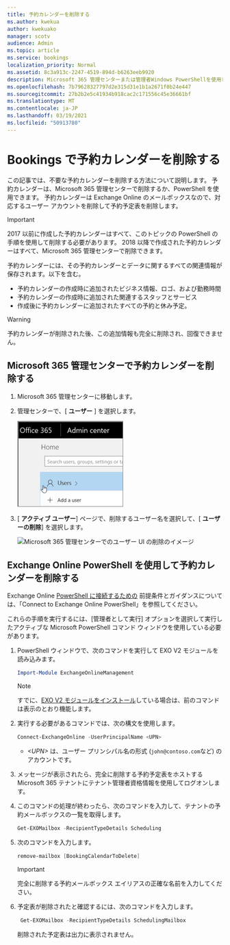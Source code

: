 ```yaml
---
title: 予約カレンダーを削除する
ms.author: kwekua
author: kwekuako
manager: scotv
audience: Admin
ms.topic: article
ms.service: bookings
localization_priority: Normal
ms.assetid: 8c3a913c-2247-4519-894d-b6263eeb9920
description: Microsoft 365 管理センターまたは管理者Windows PowerShellを使用して、予約カレンダーを削除します。
ms.openlocfilehash: 7b79628327797d2e315d31e1b1a2671f0b24e447
ms.sourcegitcommit: 27b2b2e5c41934b918cac2c171556c45e36661bf
ms.translationtype: MT
ms.contentlocale: ja-JP
ms.lasthandoff: 03/19/2021
ms.locfileid: "50913780"
---
```

# <a name="delete-a-booking-calendar-in-bookings"></a>Bookings で予約カレンダーを削除する

この記事では、不要な予約カレンダーを削除する方法について説明します。 予約カレンダーは、Microsoft 365 管理センターで削除するか、PowerShell を使用できます。 予約カレンダーは Exchange Online のメールボックスなので、対応するユーザー アカウントを削除して予約予定表を削除します。

> [!IMPORTANT]
> 2017 以前に作成した予約カレンダーはすべて、このトピックの PowerShell の手順を使用して削除する必要があります。 2018 以降で作成された予約カレンダーはすべて、Microsoft 365 管理センターで削除できます。

予約カレンダーには、その予約カレンダーとデータに関するすべての関連情報が保存されます。以下を含む。

- 予約カレンダーの作成時に追加されたビジネス情報、ロゴ、および勤務時間
- 予約カレンダーの作成時に追加された関連するスタッフとサービス
- 作成後に予約カレンダーに追加されたすべての予約と休み予定。

> [!WARNING]
> 予約カレンダーが削除された後、この追加情報も完全に削除され、回復できません。

## <a name="delete-a-booking-calendar-in-the-microsoft-365-admin-center"></a>Microsoft 365 管理センターで予約カレンダーを削除する

1. Microsoft 365 管理センターに移動します。

1. 管理センターで、[ **ユーザー** ] を選択します。

   ![Microsoft 365 管理センターのユーザー UI のイメージ](../media/bookings-admin-center-users.png)

1. [ **アクティブ ユーザー**] ページで、削除するユーザー名を選択して、[ **ユーザーの削除**] を選択します。

   ![Microsoft 365 管理センターでのユーザー UI の削除のイメージ](../media/bookings-delete-user.png)

## <a name="delete-a-booking-calendar-using-exchange-online-powershell"></a>Exchange Online PowerShell を使用して予約カレンダーを削除する

Exchange Online [PowerShell に接続するための](/powershell/exchange/exchange-online-powershell-v2?view=exchange-ps) 前提条件とガイダンスについては、「Connect to Exchange Online PowerShell」を参照してください。

これらの手順を実行するには、[管理者として実行] オプションを選択して実行したアクティブな Microsoft PowerShell コマンド ウィンドウを使用している必要があります。

1. PowerShell ウィンドウで、次のコマンドを実行して EXO V2 モジュールを読み込みます。

   ```powershell
   Import-Module ExchangeOnlineManagement
   ```

   > [!NOTE]
   > すでに、[EXO V2 モジュールをインストール](/powershell/exchange/exchange-online-powershell-v2?view=exchange-ps#install-and-maintain-the-exo-v2-module)している場合は、前のコマンドは表示のとおり機能します。
   
2. 実行する必要があるコマンドでは、次の構文を使用します。

   ```powershell
   Connect-ExchangeOnline -UserPrincipalName <UPN> 
   ```

   - _\<UPN\>_ は、ユーザー プリンシパル名の形式 (`john@contoso.com`など) のアカウントです。

3. メッセージが表示されたら、完全に削除する予約予定表をホストする Microsoft 365 テナントにテナント管理者資格情報を使用してログオンします。

4. このコマンドの処理が終わったら、次のコマンドを入力して、テナントの予約メールボックスの一覧を取得します。

   ```powershell
   Get-EXOMailbox -RecipientTypeDetails Scheduling
   ```

5. 次のコマンドを入力します。

   ```powershell
   remove-mailbox [BookingCalendarToDelete]
   ```

   > [!IMPORTANT]
   > 完全に削除する予約メールボックス エイリアスの正確な名前を入力してください。

6. 予定表が削除されたと確認するには、次のコマンドを入力します。

   ```powershell
    Get-EXOMailbox -RecipientTypeDetails SchedulingMailbox
   ```

   削除された予定表は出力に表示されません。